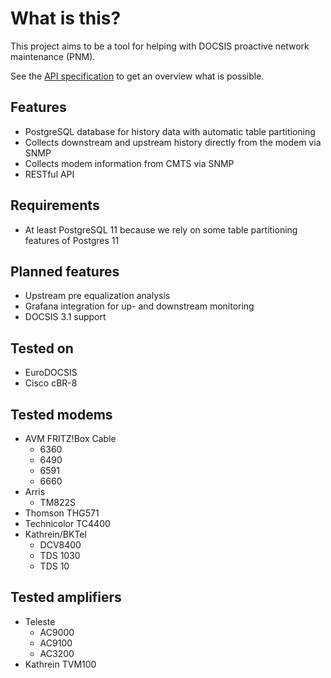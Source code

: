 What is this?
===

This project aims to be a tool for helping with DOCSIS proactive network maintenance (PNM).

See the [API specification](https://petstore.swagger.io/?url=https://raw.githubusercontent.com/Sedl/docsis-pnm/master/apispec.yaml) to get an overview what is possible.

Features
---
* PostgreSQL database for history data with automatic table partitioning
* Collects downstream and upstream history directly from the modem via SNMP
* Collects modem information from CMTS via SNMP
* RESTful API

Requirements
---
* At least PostgreSQL 11 because we rely on some table partitioning features of
  Postgres 11

Planned features
---
* Upstream pre equalization analysis
* Grafana integration for up- and downstream monitoring
* DOCSIS 3.1 support

Tested on
---
* EuroDOCSIS
* Cisco cBR-8
  
Tested modems
---
* AVM FRITZ!Box Cable
  * 6360
  * 6490
  * 6591
  * 6660
* Arris
  * TM822S
* Thomson THG571
* Technicolor TC4400
* Kathrein/BKTel
  * DCV8400
  * TDS 1030
  * TDS 10

Tested amplifiers
---
* Teleste
  * AC9000
  * AC9100
  * AC3200
* Kathrein TVM100

